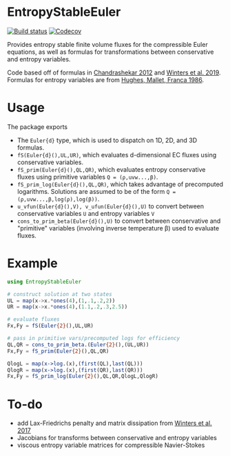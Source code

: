 # EntropyStableEuler

[![Build status](https://github.com/jlchan/EntropyStableEuler.jl/workflows/CI/badge.svg)](https://github.com/jlchan/EntropyStableEuler.jl/actions)
[![Codecov](https://codecov.io/gh/jlchan/EntropyStableEuler.jl/branch/master/graph/badge.svg)](https://codecov.io/gh/jlchan/EntropyStableEuler.jl)

Provides entropy stable finite volume fluxes for the compressible Euler equations, as well as formulas for transformations between conservative and entropy variables.

Code based off of formulas in [Chandrashekar 2012](https://doi.org/10.4208/cicp.170712.010313a) and [Winters et al. 2019](https://link.springer.com/article/10.1007/s10543-019-00789-w). Formulas for entropy variables are from [Hughes, Mallet, Franca 1986](https://doi.org/10.1016/0045-7825(86)90127-1).

# Usage

The package exports
- The `Euler{d}` type, which is used to dispatch on 1D, 2D, and 3D formulas.
- `fS(Euler{d}(),UL,UR)`, which evaluates d-dimensional EC fluxes using conservative variables.
- `fS_prim(Euler{d}(),QL,QR)`, which evaluates entropy conservative fluxes using primitive variables `Q = (ρ,uvw...,β)`.
- `fS_prim_log(Euler{d}(),QL,QR)`, which takes advantage of precomputed logarithms. Solutions are assumed to be of the form `Q = (ρ,uvw...,β,log(ρ),log(β))`.
- `u_vfun(Euler{d}(),V), v_ufun(Euler{d}(),U)` to convert between conservative variables `U` and entropy variables `V`
- `cons_to_prim_beta(Euler{d}(),U)` to convert between conservative and "primitive" variables (involving inverse temperature β) used to evaluate fluxes.

# Example

```julia
using EntropyStableEuler

# construct solution at two states
UL = map(x->x.*ones(4),(1,.1,.2,2))
UR = map(x->x.*ones(4),(1.1,.2,.3,2.5))

# evaluate fluxes
Fx,Fy = fS(Euler{2}(),UL,UR)

# pass in primitive vars/precomputed logs for efficiency
QL,QR = cons_to_prim_beta.(Euler{2}(),(UL,UR))
Fx,Fy = fS_prim(Euler{2}(),QL,QR)

QlogL = map(x->log.(x),(first(QL),last(QL)))
QlogR = map(x->log.(x),(first(QR),last(QR)))
Fx,Fy = fS_prim_log(Euler{2}(),QL,QR,QlogL,QlogR)
```

# To-do
- add Lax-Friedrichs penalty and matrix dissipation from [Winters et al. 2017](https://doi.org/10.1016/j.jcp.2016.12.006)
- Jacobians for transforms between conservative and entropy variables
- viscous entropy variable matrices for compressible Navier-Stokes

